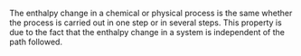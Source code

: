 The enthalpy change in a chemical or physical process is the same whether the process is carried out in one step or in several steps.
This property is due to the fact that the enthalpy change in a system is independent of the path followed.